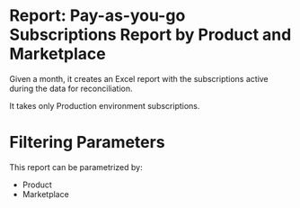# Report: Pay-as-you-go Subscriptions Report by Product and Marketplace

Given a month, it creates an Excel report with the subscriptions active during the data for reconciliation.

It takes only Production environment subscriptions.

# Filtering Parameters

This report can be parametrized by:

* Product
* Marketplace
